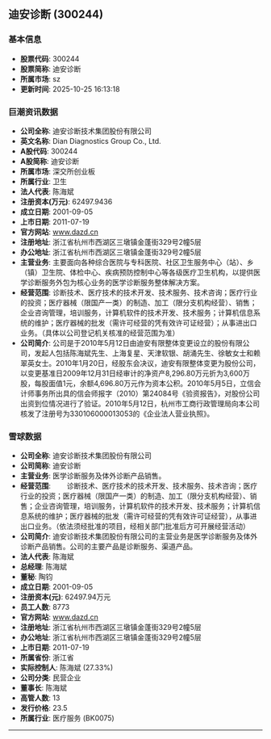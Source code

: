 ## 迪安诊断 (300244)

### 基本信息

- **股票代码**: 300244
- **股票简称**: 迪安诊断
- **所属市场**: sz
- **更新时间**: 2025-10-25 16:13:18

### 巨潮资讯数据

- **公司全称**: 迪安诊断技术集团股份有限公司
- **英文名称**: Dian Diagnostics Group Co., Ltd.
- **A股代码**: 300244
- **A股简称**: 迪安诊断
- **所属市场**: 深交所创业板
- **所属行业**: 卫生
- **法人代表**: 陈海斌
- **注册资本(万元)**: 62497.9436
- **成立日期**: 2001-09-05
- **上市日期**: 2011-07-19
- **官方网站**: www.dazd.cn
- **注册地址**: 浙江省杭州市西湖区三墩镇金蓬街329号2幢5层
- **办公地址**: 浙江省杭州市西湖区三墩镇金蓬街329号2幢5层
- **主营业务**: 主要面向各种综合医院与专科医院、社区卫生服务中心（站）、乡（镇）卫生院、体检中心、疾病预防控制中心等各级医疗卫生机构，以提供医学诊断服务外包为核心业务的医学诊断服务整体解决方案。
- **经营范围**: 诊断技术、医疗技术的技术开发、技术服务、技术咨询；医疗行业的投资；医疗器械（限国产一类）的制造、加工（限分支机构经营）、销售；企业咨询管理，培训服务，计算机软件的技术开发、技术服务；计算机信息系统的维护；医疗器械的批发（需许可经营的凭有效许可证经营）；从事进出口业务。（具体以公司登记机关核准的经营范围为准）
- **公司简介**: 公司是于2010年5月12日由迪安有限整体变更设立的股份有限公司，发起人包括陈海斌先生、上海复星、天津软银、胡涌先生、徐敏女士和赖翠英女士。2010年1月20日，经股东会决议，迪安有限整体变更为股份公司，以变更基准日2009年12月31日经审计的净资产8,296.80万元折为3,600万股，每股面值1元，余额4,696.80万元作为资本公积。2010年5月5日，立信会计师事务所出具的信会师报字（2010）第24084号《验资报告》，对股份公司出资到位情况进行了验证。2010年5月12日，杭州市工商行政管理局向本公司核发了注册号为330106000013053的《企业法人营业执照》。

### 雪球数据

- **公司全称**: 迪安诊断技术集团股份有限公司
- **公司简称**: 迪安诊断
- **主营业务**: 医学诊断服务及体外诊断产品销售。
- **经营范围**: 　　诊断技术、医疗技术的技术开发、技术服务、技术咨询；医疗行业的投资；医疗器械（限国产一类）的制造、加工（限分支机构经营）、销售；企业咨询管理，培训服务，计算机软件的技术开发、技术服务；计算机信息系统的维护；医疗器械的批发（需许可经营的凭有效许可证经营），从事进出口业务。（依法须经批准的项目，经相关部门批准后方可开展经营活动）
- **公司简介**: 迪安诊断技术集团股份有限公司的主营业务是医学诊断服务及体外诊断产品销售。公司的主要产品是诊断服务、渠道产品。
- **法人代表**: 陈海斌
- **总经理**: 陈海斌
- **董秘**: 陶钧
- **成立日期**: 2001-09-05
- **注册资本(元)**: 62497.94万元
- **员工人数**: 8773
- **官方网站**: www.dazd.cn
- **注册地址**: 浙江省杭州市西湖区三墩镇金蓬街329号2幢5层
- **办公地址**: 浙江省杭州市西湖区三墩镇金蓬街329号2幢5层
- **上市日期**: 2011-07-19
- **所属省份**: 浙江省
- **实际控制人**: 陈海斌 (27.33%)
- **公司分类**: 民营企业
- **董事长**: 陈海斌
- **高管人数**: 13
- **发行价格**: 23.5
- **所属行业**: 医疗服务 (BK0075)

---